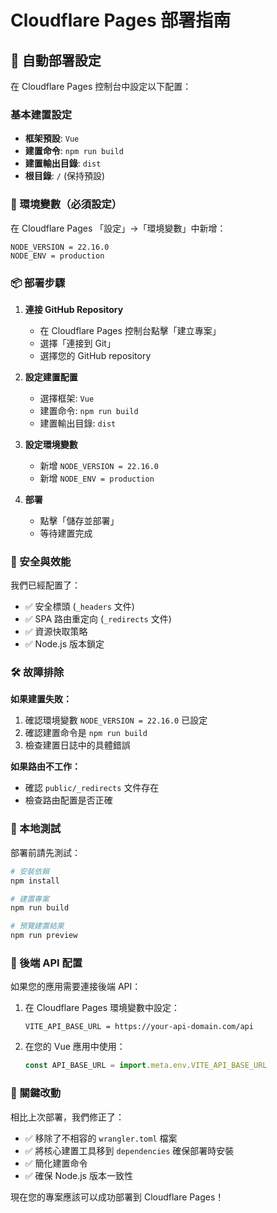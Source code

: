 # Cloudflare Pages 部署指南

## 🚀 自動部署設定

在 Cloudflare Pages 控制台中設定以下配置：

### 基本建置設定
- **框架預設**: `Vue`
- **建置命令**: `npm run build`
- **建置輸出目錄**: `dist`
- **根目錄**: `/` (保持預設)

### 🔧 環境變數（必須設定）
在 Cloudflare Pages 「設定」→「環境變數」中新增：

```
NODE_VERSION = 22.16.0
NODE_ENV = production
```

### 📦 部署步驟

1. **連接 GitHub Repository**
   - 在 Cloudflare Pages 控制台點擊「建立專案」
   - 選擇「連接到 Git」
   - 選擇您的 GitHub repository

2. **設定建置配置**
   - 選擇框架: `Vue`
   - 建置命令: `npm run build`
   - 建置輸出目錄: `dist`

3. **設定環境變數**
   - 新增 `NODE_VERSION = 22.16.0`
   - 新增 `NODE_ENV = production`

4. **部署**
   - 點擊「儲存並部署」
   - 等待建置完成

### 🔐 安全與效能

我們已經配置了：
- ✅ 安全標頭 (`_headers` 文件)
- ✅ SPA 路由重定向 (`_redirects` 文件)
- ✅ 資源快取策略
- ✅ Node.js 版本鎖定

### 🛠️ 故障排除

**如果建置失敗：**
1. 確認環境變數 `NODE_VERSION = 22.16.0` 已設定
2. 確認建置命令是 `npm run build`
3. 檢查建置日誌中的具體錯誤

**如果路由不工作：**
- 確認 `public/_redirects` 文件存在
- 檢查路由配置是否正確

### 🧪 本地測試

部署前請先測試：

```bash
# 安裝依賴
npm install

# 建置專案
npm run build

# 預覽建置結果
npm run preview
```

### 📝 後端 API 配置

如果您的應用需要連接後端 API：

1. 在 Cloudflare Pages 環境變數中設定：
   ```
   VITE_API_BASE_URL = https://your-api-domain.com/api
   ```

2. 在您的 Vue 應用中使用：
   ```javascript
   const API_BASE_URL = import.meta.env.VITE_API_BASE_URL
   ```

### 🎯 關鍵改動

相比上次部署，我們修正了：
- ✅ 移除了不相容的 `wrangler.toml` 檔案
- ✅ 將核心建置工具移到 `dependencies` 確保部署時安裝
- ✅ 簡化建置命令
- ✅ 確保 Node.js 版本一致性

現在您的專案應該可以成功部署到 Cloudflare Pages！